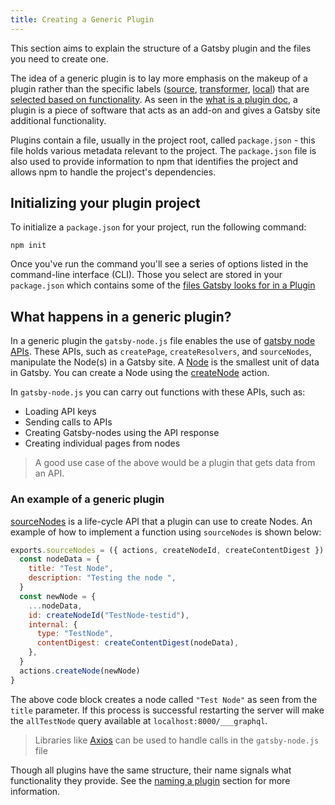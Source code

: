 ```yaml
---
title: Creating a Generic Plugin
---
```


This section aims to explain the structure of a Gatsby plugin and the files you need to create one.

The idea of a generic plugin is to lay more emphasis on the makeup of a plugin rather than the specific labels ([source](/docs/creating-a-source-plugin/), [transformer](/docs/creating-a-transformer-plugin/), [local](/docs/creating-a-local-plugin/)) that are [selected based on functionality](/docs/naming-a-plugin/). As seen in the [what is a plugin doc](/docs/what-is-a-plugin/), a plugin is a piece of software that acts as an add-on and gives a Gatsby site additional functionality.

Plugins contain a file, usually in the project root, called `package.json` - this file holds various metadata relevant to the project. The `package.json` file is also used to provide information to npm that identifies the project and allows npm to handle the project's dependencies.

## Initializing your plugin project

To initialize a `package.json` for your project, run the following command:

```shell
npm init
```

Once you've run the command you'll see a series of options listed in the command-line interface (CLI). Those you select are stored in your `package.json` which contains some of the [files Gatsby looks for in a Plugin](/docs/files-gatsby-looks-for-in-a-plugin)

## What happens in a generic plugin?

In a generic plugin the `gatsby-node.js` file enables the use of [gatsby node APIs](/docs/node-apis/). These APIs, such as `createPage`, `createResolvers`, and `sourceNodes`, manipulate the Node(s) in a Gatsby site. A [Node](/docs/node-creation/) is the smallest unit of data in Gatsby. You can create a Node using the [createNode](/docs/actions/#createNode) action.

In `gatsby-node.js` you can carry out functions with these APIs, such as:

- Loading API keys
- Sending calls to APIs
- Creating Gatsby-nodes using the API response
- Creating individual pages from nodes

> A good use case of the above would be a plugin that gets data from an API.

### An example of a generic plugin

[sourceNodes](/docs/node-apis/#sourceNodes) is a life-cycle API that a plugin can use to create Nodes. An example of how to implement a function using `sourceNodes` is shown below:

```javascript:title=gatsby-node.js
exports.sourceNodes = ({ actions, createNodeId, createContentDigest }) => {
  const nodeData = {
    title: "Test Node",
    description: "Testing the node ",
  }
  const newNode = {
    ...nodeData,
    id: createNodeId("TestNode-testid"),
    internal: {
      type: "TestNode",
      contentDigest: createContentDigest(nodeData),
    },
  }
  actions.createNode(newNode)
}
```

The above code block creates a node called `"Test Node"` as seen from the `title` parameter. If this process is successful restarting the server will make the `allTestNode` query available at `localhost:8000/___graphql`.

> Libraries like [Axios](https://www.npmjs.com/package/axios) can be used to handle calls in the `gatsby-node.js` file

Though all plugins have the same structure, their name signals what functionality they provide. See the [naming a plugin](/docs/naming-a-plugin) section for more information.
